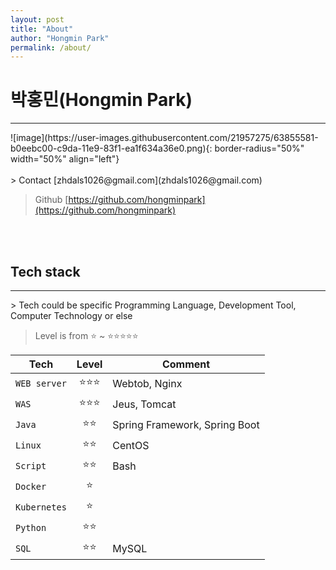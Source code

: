 ```yaml
---
layout: post
title: "About"
author: "Hongmin Park"
permalink: /about/
---
```

# 박홍민(Hongmin Park)
<hr>
![image](https://user-images.githubusercontent.com/21957275/63855581-b0eebc00-c9da-11e9-83f1-ea1f634a36e0.png){: border-radius="50%" width="50%" align="left"}
<br><br>
> Contact [zhdals1026@gmail.com](zhdals1026@gmail.com)

> Github [https://github.com/hongminpark](https://github.com/hongminpark)


<br><br>
## Tech stack
<hr>
> Tech could be specific Programming Language, Development Tool, Computer Technology or else

> Level is from :star: ~ :star::star::star::star::star:

<!---
> Level, which is defined by me.
- :star:, Know/Understand what it is.
- :star::star:, Can apply it to make/enable sth.
- :star::star::star:, Can apply it to make/enable sth with deeper understanding.
- :star::star::star::star:, Can also do trouble shooting
- :star::star::star::star::star:, 
--->

| Tech | Level | Comment |
|---|:---:|---|
| `WEB server` | :star::star::star: | Webtob, Nginx |
| `WAS` | :star::star::star: | Jeus, Tomcat |
| `Java` | :star::star: | Spring Framework, Spring Boot |
| `Linux` | :star::star: | CentOS |
| `Script` | :star::star: | Bash |
| `Docker` | :star: |  |
| `Kubernetes` | :star: |  |
| `Python` | :star::star: |  |
| `SQL` | :star::star: | MySQL |
